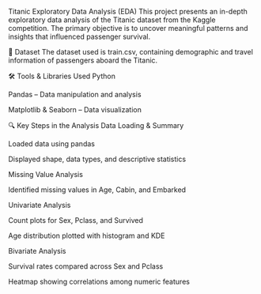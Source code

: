 Titanic Exploratory Data Analysis (EDA)
This project presents an in-depth exploratory data analysis of the Titanic dataset from the Kaggle competition. The primary objective is to uncover meaningful patterns and insights that influenced passenger survival.

📂 Dataset
The dataset used is train.csv, containing demographic and travel information of passengers aboard the Titanic.

🛠️ Tools & Libraries Used
Python

Pandas – Data manipulation and analysis

Matplotlib & Seaborn – Data visualization

🔍 Key Steps in the Analysis
Data Loading & Summary

Loaded data using pandas

Displayed shape, data types, and descriptive statistics

Missing Value Analysis

Identified missing values in Age, Cabin, and Embarked

Univariate Analysis

Count plots for Sex, Pclass, and Survived

Age distribution plotted with histogram and KDE

Bivariate Analysis

Survival rates compared across Sex and Pclass

Heatmap showing correlations among numeric features

